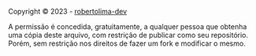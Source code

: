 Copyright © 2023 - [robertolima-dev](https://github.com/robertolima-dev)

A permissão é concedida, gratuitamente, a qualquer pessoa que obtenha uma cópia deste arquivo, com restrição de publicar como seu repositório. Porém, sem restrição nos direitos de fazer um fork e modificar o mesmo.